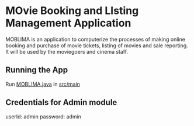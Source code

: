 # MOvie Booking and LIsting Management Application
MOBLIMA is an application to computerize the processes of making online booking and purchase of movie tickets, listing of movies and sale reporting. It will be used by the moviegoers and cinema staff.

## Running the App
Run [MOBLIMA.java](src/main/MOBLIMA.java) in [src/main](src/main)

## Credentials for Admin module
userId: admin
password: admin
